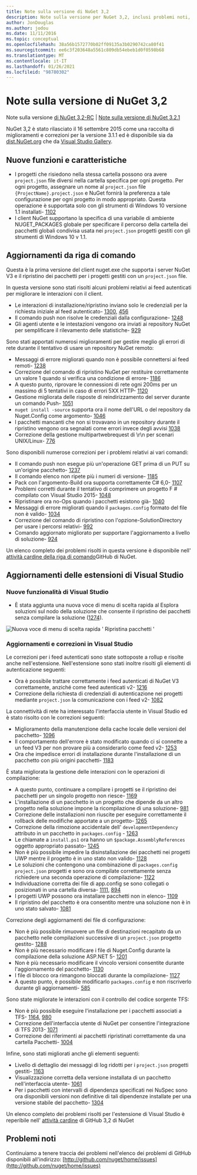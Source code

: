 ```yaml
---
title: Note sulla versione di NuGet 3,2
description: Note sulla versione per NuGet 3,2, inclusi problemi noti, correzioni di bug, funzionalità aggiunte e DCR.
author: JonDouglas
ms.author: jodou
ms.date: 11/11/2016
ms.topic: conceptual
ms.openlocfilehash: 38a56b1572770b02ff09135a3b0290742ca80f41
ms.sourcegitcommit: ee6c3f203648a5561c809db54ebeb1d0f0598b68
ms.translationtype: MT
ms.contentlocale: it-IT
ms.lasthandoff: 01/26/2021
ms.locfileid: "98780302"
---
```

# <a name="nuget-32-release-notes"></a>Note sulla versione di NuGet 3,2

Note sulla versione [di NuGet 3,2-RC](../release-notes/nuget-3.2-RC.md)  |  [Note sulla versione di NuGet 3.2.1](../release-notes/nuget-3.2.1.md)

NuGet 3,2 è stato rilasciato il 16 settembre 2015 come una raccolta di miglioramenti e correzioni per la versione 3.1.1 ed è disponibile sia da [dist.NuGet.org](http://dist.nuget.org/index.html) che da [Visual Studio Gallery](https://marketplace.visualstudio.com/items?itemName=NuGetTeam.NuGetPackageManagerforVisualStudio2015).

## <a name="new-features"></a>Nuove funzioni e caratteristiche

* I progetti che risiedono nella stessa cartella possono ora avere `project.json` file diversi nella cartella specifica per ogni progetto.  Per ogni progetto, assegnare un nome al `project.json` file `{ProjectName}.project.json` e NuGet fornirà la preferenza a tale configurazione per ogni progetto in modo appropriato.  Questa operazione è supportata solo con gli strumenti di Windows 10 versione 1.1 installati-  [1102](https://github.com/NuGet/Home/issues/1102)
* I client NuGet supportano la specifica di una variabile di ambiente NUGET_PACKAGES globale per specificare il percorso della cartella dei pacchetti globali condivisa usata nei `project.json` progetti gestiti con gli strumenti di Windows 10 v 1.1.

## <a name="command-line-updates"></a>Aggiornamenti da riga di comando

Questa è la prima versione del client nuget.exe che supporta i server NuGet V3 e il ripristino dei pacchetti per i progetti gestiti con un `project.json` file.

In questa versione sono stati risolti alcuni problemi relativi ai feed autenticati per migliorare le interazioni con il client.

* Le interazioni di installazione/ripristino inviano solo le credenziali per la richiesta iniziale al feed autenticato- [1300](https://github.com/NuGet/Home/issues/1300), [456](https://github.com/NuGet/Home/issues/456)
* Il comando push non risolve le credenziali dalla configurazione- [1248](https://github.com/NuGet/Home/issues/1248)
* Gli agenti utente e le intestazioni vengono ora inviati ai repository NuGet per semplificare il rilevamento delle statistiche- [929](https://github.com/NuGet/Home/issues/929)

Sono stati apportati numerosi miglioramenti per gestire meglio gli errori di rete durante il tentativo di usare un repository NuGet remoto:

* Messaggi di errore migliorati quando non è possibile connettersi ai feed remoti- [1238](https://github.com/NuGet/Home/issues/1238)
* Correzione del comando di ripristino NuGet per restituire correttamente un valore 1 quando si verifica una condizione di errore- [1186](https://github.com/NuGet/Home/issues/1186)
* A questo punto, riprovare le connessioni di rete ogni 200ms per un massimo di 5 tentativi in caso di errori 5XX HTTP- [1120](https://github.com/NuGet/Home/issues/1120)
* Gestione migliorata delle risposte di reindirizzamento del server durante un comando Push- [1051](https://github.com/NuGet/Home/issues/1051)
* `nuget install -source` supporta ora il nome dell'URL o del repository da Nuget.Config come argomento- [1046](https://github.com/NuGet/Home/issues/1046)
* I pacchetti mancanti che non si trovavano in un repository durante il ripristino vengono ora segnalati come errori invece degli avvisi [1038](https://github.com/NuGet/Home/issues/1038)
* Correzione della gestione multipartwebrequest di \r\n per scenari UNIX/Linux- [776](https://github.com/NuGet/Home/issues/776)

Sono disponibili numerose correzioni per i problemi relativi ai vari comandi:

* Il comando push non esegue più un'operazione GET prima di un PUT su un'origine pacchetto- [1237](https://github.com/NuGet/Home/issues/1237)
* Il comando elenco non ripete più i numeri di versione- [1185](https://github.com/NuGet/Home/issues/1185)
* Pack con l'argomento-Build ora supporta correttamente C# 6,0- [1107](https://github.com/NuGet/Home/issues/1107)
* Problemi corretti durante il tentativo di comprimere un progetto F # compilato con Visual Studio 2015- [1048](https://github.com/NuGet/Home/issues/1048)
* Ripristinare ora no-Ops quando i pacchetti esistono già- [1040](https://github.com/NuGet/Home/issues/1040)
* Messaggi di errore migliorati quando il `packages.config` formato del file non è valido- [1034](https://github.com/NuGet/Home/issues/1034)
* Correzione del comando di ripristino con l'opzione-SolutionDirectory per usare i percorsi relativi- [992](https://github.com/NuGet/Home/issues/992)
* Comando aggiornato migliorato per supportare l'aggiornamento a livello di soluzione- [924](https://github.com/NuGet/Home/issues/924)

Un elenco completo dei problemi risolti in questa versione è disponibile nell' [attività cardine della riga di comando](https://github.com/nuget/home/issues?utf8=%E2%9C%93&q=is%3Aissue+milestone%3A3.2.0-commandline+is%3Aclosed+-label%3AClosedAs%3ADuplicate)GitHub di NuGet.

## <a name="visual-studio-extension-updates"></a>Aggiornamenti delle estensioni di Visual Studio

### <a name="new-features-in-visual-studio"></a>Nuove funzionalità di Visual Studio

* È stata aggiunta una nuova voce di menu di scelta rapida al Esplora soluzioni sul nodo della soluzione che consente il ripristino dei pacchetti senza compilare la soluzione ([1274](https://github.com/NuGet/Home/issues/1274)).

![Nuova voce di menu di scelta rapida ' Ripristina pacchetti '](./media/NuGet-3.2/newContextMenu.png)

### <a name="updates-and-fixes-in-visual-studio"></a>Aggiornamenti e correzioni in Visual Studio

Le correzioni per i feed autenticati sono state sottoposte a rollup e risolte anche nell'estensione.  Nell'estensione sono stati inoltre risolti gli elementi di autenticazione seguenti:

* Ora è possibile trattare correttamente i feed autenticati di NuGet V3 correttamente, anziché come feed autenticati v2- [1216](https://github.com/NuGet/Home/issues/1216)
* Correzione della richiesta di credenziali di autenticazione nei progetti mediante `project.json` la comunicazione con i feed v2- [1082](https://github.com/NuGet/Home/issues/1082)

La connettività di rete ha interessato l'interfaccia utente in Visual Studio ed è stato risolto con le correzioni seguenti:

* Miglioramento della manutenzione della cache locale delle versioni del pacchetto- [1096](https://github.com/NuGet/Home/issues/1096)
* Il comportamento dell'errore è stato modificato quando ci si connette a un feed V3 per non provare più a considerarlo come feed v2- [1253](https://github.com/NuGet/Home/issues/1253)
* Ora che impedisce errori di installazione durante l'installazione di un pacchetto con più origini pacchetti- [1183](https://github.com/NuGet/Home/issues/1183)

È stata migliorata la gestione delle interazioni con le operazioni di compilazione:

* A questo punto, continuare a compilare i progetti se il ripristino dei pacchetti per un singolo progetto non riesce- [1169](https://github.com/NuGet/Home/issues/1169)
* L'installazione di un pacchetto in un progetto che dipende da un altro progetto nella soluzione impone la ricompilazione di una soluzione- [981](https://github.com/NuGet/Home/issues/981)
* Correzione delle installazioni non riuscite per eseguire correttamente il rollback delle modifiche apportate a un progetto- [1265](https://github.com/NuGet/Home/issues/1265)
* Correzione della rimozione accidentale dell' `developmentDependency` attributo in un pacchetto in `packages.config`  -  [1263](https://github.com/NuGet/Home/issues/1263)
* Le chiamate a `install.ps1` ora hanno un `$package.AssemblyReferences` oggetto appropriato passato- [1245](https://github.com/NuGet/Home/issues/1245)
* Non è più possibile impedire la disinstallazione dei pacchetti nei progetti UWP mentre il progetto è in uno stato non valido- [1128](https://github.com/NuGet/Home/issues/1128)
* Le soluzioni che contengono una combinazione di `packages.config` `project.json` progetti e sono ora compilate correttamente senza richiedere una seconda operazione di compilazione- [1122](https://github.com/NuGet/Home/issues/1122)
* Individuazione corretta dei file di app.config se sono collegati o posizionati in una cartella diversa- [1111](https://github.com/NuGet/Home/issues/1111), [894](https://github.com/NuGet/Home/issues/894)
* I progetti UWP possono ora installare pacchetti non in elenco- [1109](https://github.com/NuGet/Home/issues/1109)
* Il ripristino del pacchetto è ora consentito mentre una soluzione non è in uno stato salvato- [1081](https://github.com/NuGet/Home/issues/1081)

Correzione degli aggiornamenti dei file di configurazione:

* Non è più possibile rimuovere un file di destinazioni recapitato da un pacchetto nelle compilazioni successive di un `project.json` progetto gestito- [1288](https://github.com/NuGet/Home/issues/1288)
* Non è più necessario modificare i file di Nuget.Config durante la compilazione della soluzione ASP.NET 5- [1201](https://github.com/NuGet/Home/issues/1201)
* Non è più necessario modificare il vincolo versioni consentite durante l'aggiornamento del pacchetto- [1130](https://github.com/NuGet/Home/issues/1130)
* I file di blocco ora rimangono bloccati durante la compilazione- [1127](https://github.com/NuGet/Home/issues/1127)
* A questo punto, è possibile modificarlo `packages.config` e non riscriverlo durante gli aggiornamenti- [585](https://github.com/NuGet/Home/issues/585)

Sono state migliorate le interazioni con il controllo del codice sorgente TFS:

* Non è più possibile eseguire l'installazione per i pacchetti associati a TFS- [1164](https://github.com/NuGet/Home/issues/1164), [980](https://github.com/NuGet/Home/issues/980)
* Correzione dell'interfaccia utente di NuGet per consentire l'integrazione di TFS 2013- [1071](https://github.com/NuGet/Home/issues/1071)
* Correzione dei riferimenti ai pacchetti ripristinati correttamente da una cartella Pacchetti- [1004](https://github.com/NuGet/Home/issues/1004)

Infine, sono stati migliorati anche gli elementi seguenti:

* Livello di dettaglio dei messaggi di log ridotti per i `project.json` progetti gestiti- [1163](https://github.com/NuGet/Home/issues/1163)
* Visualizzazione corretta della versione installata di un pacchetto nell'interfaccia utente- [1061](https://github.com/NuGet/Home/issues/1061)
* Per i pacchetti con intervalli di dipendenza specificati nei NuSpec sono ora disponibili versioni non definitive di tali dipendenze installate per una versione stabile del pacchetto- [1304](https://github.com/NuGet/Home/issues/1304)

Un elenco completo dei problemi risolti per l'estensione di Visual Studio è reperibile nell' [attività cardine](https://github.com/nuget/home/issues?q=is%3Aissue+is%3Aclosed+-label%3AClosedAs%3ADuplicate+milestone%3A3.2) di GitHub 3,2 di NuGet

## <a name="known-issues"></a>Problemi noti

Continuiamo a tenere traccia dei problemi nell'elenco dei problemi di GitHub disponibili all'indirizzo: [http://github.com/nuget/home/issues](http://github.com/nuget/home/issues)